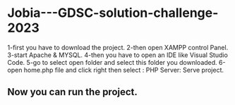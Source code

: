 # Jobia---GDSC-solution-challenge-2023

1-first you have to download the project.
2-then open XAMPP control Panel.
3-start Apache & MYSQL.
4-then you have to open an IDE like Visual Studio Code.
5-go to select open folder and select this folder you downloaded. 
6-open home.php file and click right then select :
                           PHP Server: Serve project.

## Now you can run the project.
